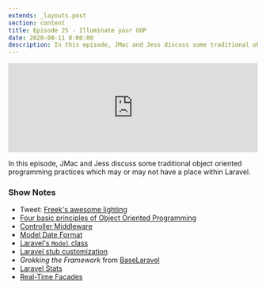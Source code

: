 ```yaml
---
extends: _layouts.post
section: content
title: Episode 25 - Illuminate your OOP
date: 2020-08-11 8:00:00
description: In this episode, JMac and Jess discuss some traditional object oriented programming principles which may or may not have a place within Laravel.
---
```

<iframe src="https://share.transistor.fm/e/ad7fae10" width="100%" height="180" frameborder="0" scrolling="no" seamless="true" style="width:100%; height:180px;"></iframe>

In this episode, JMac and Jess discuss some traditional object oriented programming practices which may or may not have a place within Laravel.

### Show Notes
- Tweet: [Freek's awesome lighting](https://twitter.com/freekmurze/status/1284481727772139520)
- [Four basic principles of Object Oriented Programming](https://medium.com/@cancerian0684/what-are-four-basic-principles-of-object-oriented-programming-645af8b43727)
- [Controller Middleware](https://laravel.com/docs/7.x/controllers#controller-middleware)
- [Model Date Format](https://laravel.com/docs/7.x/eloquent-mutators#date-mutators)
- [Laravel's `Model` class](https://github.com/laravel/framework/blob/7.x/src/Illuminate/Database/Eloquent/Model.php#L23)
- [Laravel stub customization](https://laravel.com/docs/7.x/artisan#stub-customization)
- _Grokking the Framework_ from [BaseLaravel](https://baselaravel.com/)
- [Laravel Stats](https://stats.laravelshift.com/)
- [Real-Time Facades](https://laravel.com/docs/7.x/facades#real-time-facades)
